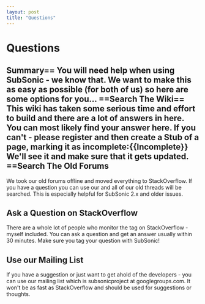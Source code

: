 ```yaml
---
layout: post
title: "Questions"
---
```


# Questions



<h2>Summary== You will need help when using SubSonic - we know that. We want to make this as easy as possible (for both of us) so here are some options for you...  ==Search The Wiki== This wiki has taken some serious time and effort to build and there are a lot of answers in here. You can most likely find your answer here.  If you can't - please register and then create a Stub of a page, marking it as incomplete:{{Incomplete}}  We'll see it and make sure that it gets updated.  ==Search The Old Forums</h2>

 We took our old forums offline and moved everything to StackOverflow. If you have a question you can use our 
 and all of our old threads will be searched. This is especially helpful for SubSonic 2.x and older issues.  

<h2>Ask a Question on StackOverflow</h2>

 There are a whole lot of people who monitor the 
 tag on StackOverflow - myself included. You can ask a question and get an answer usually within 30 minutes. Make sure you tag your question with SubSonic!  

<h2>Use our Mailing List</h2>

 If you have a suggestion or just want to get ahold of the developers - you can use our mailing list which is subsonicproject at googlegroups.com. It won't be as fast as StackOverflow and should be used for suggestions or thoughts.
